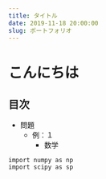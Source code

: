 ```yaml
---
title: タイトル
date: 2019-11-18 20:00:00 
slug: ポートフォリオ
---
```




# こんにちは
## 目次
- 問題
    - 例：１
        - 数学

```
import numpy as np
import scipy as sp
```

